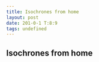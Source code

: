 ```yaml
---
title: Isochrones from home
layout: post
date: 201-0-1 T:8:9
tags: undefined
---
```

## Isochrones from home

